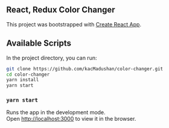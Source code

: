 ## React, Redux Color Changer

This project was bootstrapped with [Create React App](https://github.com/facebook/create-react-app).

## Available Scripts

In the project directory, you can run:

```bash
git clone https://github.com/kacMadushan/color-changer.git
cd color-changer
yarn install
yarn start
```

### `yarn start`

Runs the app in the development mode.<br>
Open [http://localhost:3000](http://localhost:3000) to view it in the browser.

